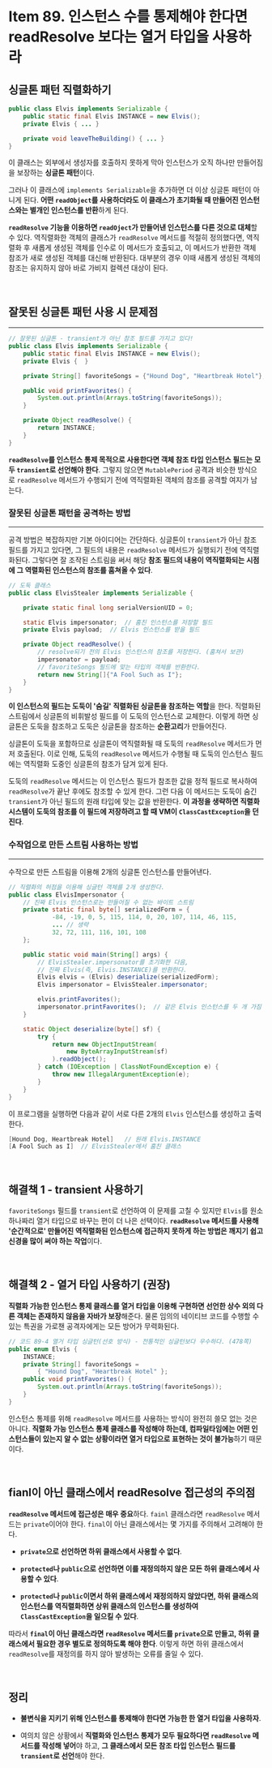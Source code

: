 # Item 89. 인스턴스 수를 통제해야 한다면 readResolve 보다는 열거 타입을 사용하라

## 싱글톤 패턴 직렬화하기

``` java
public class Elvis implements Serializable {
    public static final Elvis INSTANCE = new Elvis();
    private Elvis { ... }

    private void leaveTheBuilding() { ... }
}
```

이 클래스는 외부에서 생성자를 호출하지 못하게 막아 인스턴스가 오직 하나만 만들어짐을 보장하는 **싱글톤 패턴**이다.

그러나 이 클래스에 `implements Serializable`을 추가하면 더 이상 싱글톤 패턴이 아니게 된다. **어떤 `readObject`를 사용하더라도 이 클래스가 초기화될 때 만들어진 인스턴스와는 별개인 인스턴스를 반환**하게 된다.

**`readResolve` 기능을 이용하면 `readOject`가 만들어낸 인스턴스를 다른 것으로 대체**할 수 있다. 역직렬화한 객체의 클래스가 `readResolve` 메서드를 적절히 정의했다면, 역직렬화 후 새롭게 생성된 객체를 인수로 이 메서드가 호출되고, 이 메서드가 반환한 객체 참조가 새로 생성된 객체를 대신해 반환된다. 대부분의 경우 이때 새롭게 생성된 객체의 참조는 유지하지 않아 바로 가비지 컬렉션 대상이 된다.

<br>

## 잘못된 싱글톤 패턴 사용 시 문제점
---

``` java
// 잘못된 싱글톤 - transient가 아닌 참조 필드를 가지고 있다!
public class Elvis implements Serializable {
    public static final Elvis INSTANCE = new Elvis();
    private Elvis {  }

    private String[] favoriteSongs = {"Hound Dog", "Heartbreak Hotel"};

    public void printFavorites() {
        System.out.println(Arrays.toString(favoriteSongs));
    }

    private Object readResolve() {
        return INSTANCE;
    }
}
```

**`readResolve`를 인스턴스 통제 목적으로 사용한다면 객체 참조 타입 인스턴스 필드는 모두 `transient`로 선언해야 한다**. 그렇지 않으면 `MutablePeriod` 공격과 비슷한 방식으로 `readResolve` 메서드가 수행되기 전에 역직렬화된 객체의 참조를 공격할 여지가 남는다.

### 잘못된 싱글톤 패턴을 공격하는 방법
---

공격 방법은 복잡하지만 기본 아이디어는 간단하다. 싱글톤이 `transient`가 아닌 참조 필드를 가지고 있다면, 그 필드의 내용은 `readResolve` 메서드가 실행되기 전에 역직렬화된다. 그렇다면 잘 조작된 스트림을 써서 해당 **참조 필드의 내용이 역직렬화되는 시점에 그 역렬화된 인스턴스의 참조를 훔쳐올 수 있다**.

``` java
// 도둑 클래스
public class ElvisStealer implements Serializable {

    private static final long serialVersionUID = 0;

    static Elvis impersonator;  // 훔친 인스턴스를 저장할 필드
    private Elvis payload;  // Elvis 인스턴스를 받을 필드

    private Object readResolve() {
		// resolve되기 전의 Elvis 인스턴스의 참조를 저장한다. (훔쳐서 보관)
        impersonator = payload;
		// favoriteSongs 필드에 맞는 타입의 객체를 반환한다.
        return new String[]{"A Fool Such as I"};
    }
}
```

**이 인스턴스의 필드는 도둑이 '숨길' 직렬화된 싱글톤을 참조하는 역할**을 한다. 직렬화된 스트림에서 싱글톤의 비휘발성 필드를 이 도둑의 인스턴스로 교체한다. 이렇게 하면 싱글톤은 도둑을 참조하고 도둑은 싱글톤을 참조하는 **순환고리**가 만들어진다.

싱글톤이 도둑을 포함하므로 싱글톤이 역직렬화될 때 도둑의 `readResolve` 메서드가 먼저 호출된다. 이로 인해, 도둑의 `readResolve` 메서드가 수행될 때 도둑의 인스턴스 필드에는 역직렬화 도중인 싱글톤의 참조가 담겨 있게 된다.

도둑의 `readResolve` 메서드는 이 인스턴스 필드가 참조한 값을 정적 필드로 복사하여 `readResolve`가 끝난 후에도 참조할 수 있게 한다. 그런 다음 이 메서드는 도둑이 숨긴 `transient`가 아닌 필드의 원래 타입에 맞는 값을 반환한다. **이 과정을 생략하면 직렬화 시스템이 도둑의 참조를 이 필드에 저장하려고 할 때 VM이 `ClassCastException`을 던진다**.

### 수작업으로 만든 스트림 사용하는 방법
---

수작으로 만든 스트림을 이용해 2개의 싱글톤 인스턴스를 만들어낸다.

``` java
// 직렬화의 허점을 이용해 싱글턴 객체를 2개 생성한다.
public class ElvisImpersonator {
    // 진짜 Elvis 인스턴스로는 만들어질 수 없는 바이트 스트림
    private static final byte[] serializedForm = {
            -84, -19, 0, 5, 115, 114, 0, 20, 107, 114, 46, 115,
            ... // 생략
            32, 72, 111, 116, 101, 108
    };

    public static void main(String[] args) {
        // ElvisStealer.impersonator를 초기화한 다음,
        // 진짜 Elvis(즉, Elvis.INSTANCE)를 반환한다.
        Elvis elvis = (Elvis) deserialize(serializedForm);
        Elvis impersonator = ElvisStealer.impersonator;

        elvis.printFavorites();
        impersonator.printFavorites();  // 같은 Elvis 인스턴스를 두 개 가짐
    }

    static Object deserialize(byte[] sf) {
        try {
            return new ObjectInputStream(
                new ByteArrayInputStream(sf)
            ).readObject();
        } catch (IOException | ClassNotFoundException e) {
            throw new IllegalArgumentException(e);
        }
    }
}
```

이 프로그램을 실행하면 다음과 같이 서로 다른 2개의 `Elvis` 인스턴스를 생성하고 출력한다.
``` java
[Hound Dog, Heartbreak Hotel]   // 원래 Elvis.INSTANCE 
[A Fool Such as I]  // ElvisStealer에서 훔친 클래스
``` 

<br>

## 해결책 1 - transient 사용하기

`favoriteSongs` 필드를 `transient`로 선언하여 이 문제를 고칠 수 있지만 `Elvis`를 원소 하나짜리 열거 타입으로 바꾸는 편이 더 나은 선택이다. **`readResolve` 메서드를 사용해 '순간적으로' 만들어진 역직렬화된 인스턴스에 접근하지 못하게 하는 방법은 깨지기 쉽고 신경을 많이 써야 하는 작업**이다.

<br>

## 해결책 2 - 열거 타입 사용하기 (권장)

**직렬화 가능한 인스턴스 통제 클래스를 열거 타입을 이용해 구현하면 선언한 상수 외의 다른 객체는 존재하지 않음을 자바가 보장**해준다. 물론 임의의 네이티브 코드를 수행할 수 있는 특권을 가로챈 공격자에게는 모든 방어가 무력화된다.

``` java
// 코드 89-4 열거 타입 싱글턴(선호 방식) - 전통적인 싱글턴보다 우수하다. (478쪽)
public enum Elvis {
    INSTANCE;
    private String[] favoriteSongs =
        { "Hound Dog", "Heartbreak Hotel" };
    public void printFavorites() {
        System.out.println(Arrays.toString(favoriteSongs));
    }
}
```

인스턴스 통제를 위해 `readResolve` 메서드를 사용하는 방식이 완전히 쓸모 없는 것은 아니다. **직렬화 가능 인스턴스 통제 클래스를 작성해야 하는데, 컴파일타임에는 어떤 인스턴스들이 있는지 알 수 없는 상황이라면 열거 타입으로 표현하는 것이 불가능**하기 때문이다.

<br>

## fianl이 아닌 클래스에서 readResolve 접근성의 주의점

**`readResolve` 메서드에 접근성은 매우 중요**하다. `fainl` 클래스라면 `readResolve` 메서드는 `private`이어야 한다. `final`이 아닌 클래스에서는 몇 가지를 주의해서 고려해야 한다.

- **`private`으로 선언하면 하위 클래스에서 사용할 수 없다**.

- **`protected`나 `public`으로 선언하면 이를 재정의하지 않은 모든 하위 클래스에서 사용할 수 있다**.

- **`protected`나 `public`이면서 하위 클래스에서 재정의하지 않았다면, 하위 클래스의 인스턴스를 역직렬화하면 상위 클래스의 인스턴스를 생성하여 `ClassCastException`을 일으킬 수 있다**.

따라서 **`final`이 아닌 클래스라면 `readResolve` 메서드를 `private`으로 만들고, 하위 클래스에서 필요한 경우 별도로 정의하도록 해야 한다**. 이렇게 하면 하위 클래스에서 `readResolve`를 재정의를 하지 않아 발생하는 오류를 줄일 수 있다.

<br>

## 정리

- **불변식을 지키기 위해 인스턴스를 통제해야 한다면 가능한 한 열거 타입을 사용하자**.

- 여의치 않은 상황에서 **직렬화와 인스턴스 통제가 모두 필요하다면 `readResolve` 메서드를 작성해 넣어**야 하고, **그 클래스에서 모든 참조 타입 인스턴스 필드를 `transient`로 선언**해야 한다.
